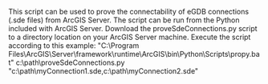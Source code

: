 This script can be used to prove the connectability of eGDB connections (.sde files) from ArcGIS Server. The script can be run from the Python included with ArcGIS Server. Download the proveSdeConnections.py script to a directory location on your ArcGIS Server machine. Execute the script according to this example:  "C:\Program Files\ArcGIS\Server\framework\runtime\ArcGIS\bin\Python\Scripts\propy.bat" c:\path\proveSdeConnections.py "c:\path\myConnection1.sde,c:\path\myConnection2.sde"
